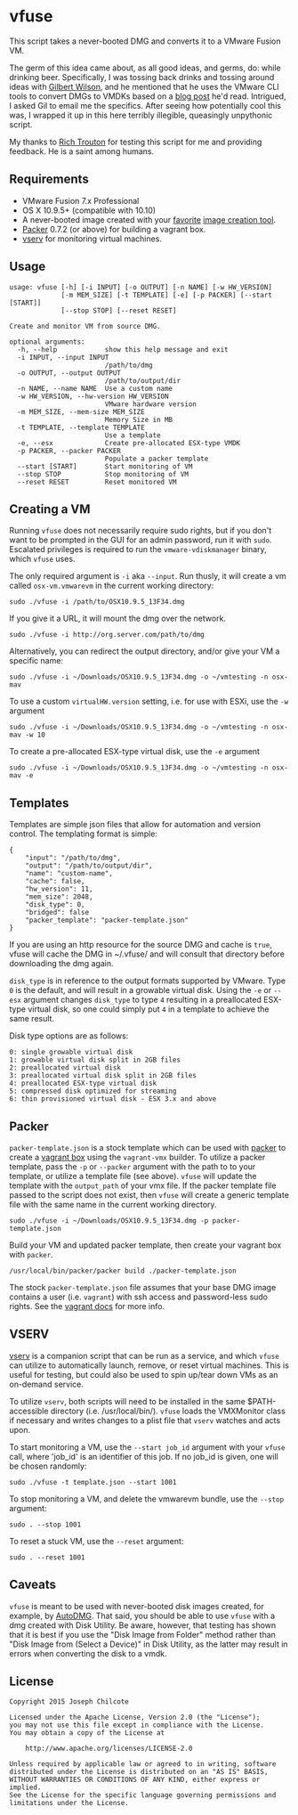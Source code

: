 vfuse
====

This script takes a never-booted DMG and converts it to a VMware Fusion VM.

The germ of this idea came about, as all good ideas, and germs, do: while drinking beer. Specifically, I was tossing back drinks and tossing around ideas with [Gilbert Wilson](https://twitter.com/boyonwheels), and he mentioned that he uses the VMware CLI tools to convert DMGs to VMDKs based on a [blog post](http://hazenet.dk/2013/07/17/creating-a-never-booted-os-x-template-in-vsphere-5-1/6/) he'd read.  Intrigued, I asked Gil to email me the specifics.  After seeing how potentially cool this was, I wrapped it up in this here terribly illegible, queasingly unpythonic script.

My thanks to [Rich Trouton](https://twitter.com/rtrouton) for testing this script for me and providing feedback. He is a saint among humans.

Requirements
------------

+ VMware Fusion 7.x Professional
+ OS X 10.9.5+ (compatible with 10.10)
+ A never-booted image created with your [favorite](https://github.com/chilcote/stew) [image creation tool](https://github.com/magervalp/autodmg).
+ [Packer](https://packer.io) 0.7.2 (or above) for building a vagrant box.
+ [vserv](https://github.com/chilcote/vserv) for monitoring virtual machines.

Usage
-----

    usage: vfuse [-h] [-i INPUT] [-o OUTPUT] [-n NAME] [-w HW_VERSION]
                 [-m MEM_SIZE] [-t TEMPLATE] [-e] [-p PACKER] [--start [START]]
                 [--stop STOP] [--reset RESET]

    Create and monitor VM from source DMG.

    optional arguments:
      -h, --help            show this help message and exit
      -i INPUT, --input INPUT
                            /path/to/dmg
      -o OUTPUT, --output OUTPUT
                            /path/to/output/dir
      -n NAME, --name NAME  Use a custom name
      -w HW_VERSION, --hw-version HW_VERSION
                            VMware hardware version
      -m MEM_SIZE, --mem-size MEM_SIZE
                            Memory Size in MB
      -t TEMPLATE, --template TEMPLATE
                            Use a template
      -e, --esx             Create pre-allocated ESX-type VMDK
      -p PACKER, --packer PACKER
                            Populate a packer template
      --start [START]       Start monitoring of VM
      --stop STOP           Stop monitoring of VM
      --reset RESET         Reset monitored VM


Creating a VM
-------------

Running `vfuse` does not necessarily require sudo rights, but if you don't want to be prompted in the GUI for an admin password, run it with `sudo`. Escalated privileges is required to run the `vmware-vdiskmanager` binary, which `vfuse` uses.

The only required argument is `-i` aka `--input`. Run thusly, it will create a vm called `osx-vm.vmwarevm` in the current working directory:

    sudo ./vfuse -i /path/to/OSX10.9.5_13F34.dmg

If you give it a URL, it will mount the dmg over the network.

    sudo ./vfuse -i http://org.server.com/path/to/dmg

Alternatively, you can redirect the output directory, and/or give your VM a specific name:

    sudo ./vfuse -i ~/Downloads/OSX10.9.5_13F34.dmg -o ~/vmtesting -n osx-mav

To use a custom `virtualHW.version` setting, i.e. for use with ESXi, use the `-w` argument

    sudo ./vfuse -i ~/Downloads/OSX10.9.5_13F34.dmg -o ~/vmtesting -n osx-mav -w 10

To create a pre-allocated ESX-type virtual disk, use the `-e` argument

    sudo ./vfuse -i ~/Downloads/OSX10.9.5_13F34.dmg -o ~/vmtesting -n osx-mav -e


Templates
---------

Templates are simple json files that allow for automation and version control.  The templating format is simple:

    {
        "input": "/path/to/dmg",
        "output": "/path/to/output/dir",
        "name": "custom-name",
        "cache": false,
        "hw_version": 11,
        "mem_size": 2048,
        "disk_type": 0,
        "bridged": false
        "packer_template": "packer-template.json"
    }

If you are using an http resource for the source DMG and cache is `true`, vfuse will cache the DMG in ~/.vfuse/ and will consult that directory before downloading the dmg again.

`disk_type` is in reference to the output formats supported by VMware. Type `0` is the default, and will result in a growable virtual disk. Using the `-e` or `--esx` argument changes `disk_type` to type `4` resulting in a preallocated ESX-type virtual disk, so one could simply put `4` in a template to achieve the same result.

Disk type options are as follows:

    0: single growable virtual disk
    1: growable virtual disk split in 2GB files
    2: preallocated virtual disk
    3: preallocated virtual disk split in 2GB files
    4: preallocated ESX-type virtual disk
    5: compressed disk optimized for streaming
    6: thin provisioned virtual disk - ESX 3.x and above

Packer
------

`packer-template.json` is a stock template which can be used with [packer](https://packer.io) to create a [vagrant box](https://www.vagrantup.com) using the `vagrant-vmx` builder. To utilize a packer template, pass the `-p` or `--packer` argument with the path to to your template, or utilize a template file (see above). `vfuse` will update the template with the `output_path` of your vmx file. If the packer template file passed to the script does not exist, then `vfuse` will create a generic template file with the same name in the current working directory.

    sudo ./vfuse -i ~/Downloads/OSX10.9.5_13F34.dmg -p packer-template.json

Build your VM and updated packer template, then create your vagrant box with `packer`.

    /usr/local/bin/packer/packer build ./packer-template.json

The stock `packer-template.json` file assumes that your base DMG image contains a user (i.e. `vagrant`) with ssh access and password-less sudo rights. See the [vagrant docs](https://docs.vagrantup.com/v2/boxes/base.html) for more info.

VSERV
-----

[vserv](https://github.com/chilcote/vserv) is a companion script that can be run as a service, and which `vfuse` can utilize to automatically launch, remove, or reset virtual machines. This is useful for testing, but could also be used to spin up/tear down VMs as an on-demand service.

To utilize `vserv`, both scripts will need to be installed in the same $PATH-accessible directory (i.e. /usr/local/bin/). `vfuse` loads the VMXMonitor class if necessary and writes changes to a plist file that `vserv` watches and acts upon.

To start monitoring a VM, use the `--start job_id` argument with your `vfuse` call, where 'job_id' is an identifier of this job. If no job_id is given, one will be chosen randomly:

    sudo ./vfuse -t template.json --start 1001

To stop monitoring a VM, and delete the vmwarevm bundle, use the `--stop` argument:

    sudo . --stop 1001

To reset a stuck VM, use the `--reset` argument:

    sudo . --reset 1001


Caveats
-------

`vfuse` is meant to be used with never-booted disk images created, for example, by [AutoDMG](https://github.com/magervalp/autodmg). That said, you should be able to use `vfuse` with a dmg created with Disk Utility. Be aware, however, that testing has shown that it is best if you use the "Disk Image from Folder" method rather than "Disk Image from (Select a Device)" in Disk Utility, as the latter may result in errors when converting the disk to a vmdk.

License
-------

    Copyright 2015 Joseph Chilcote
    
    Licensed under the Apache License, Version 2.0 (the "License");
    you may not use this file except in compliance with the License.
    You may obtain a copy of the License at
    
        http://www.apache.org/licenses/LICENSE-2.0
    
    Unless required by applicable law or agreed to in writing, software
    distributed under the License is distributed on an "AS IS" BASIS,
    WITHOUT WARRANTIES OR CONDITIONS OF ANY KIND, either express or implied.
    See the License for the specific language governing permissions and
    limitations under the License.
